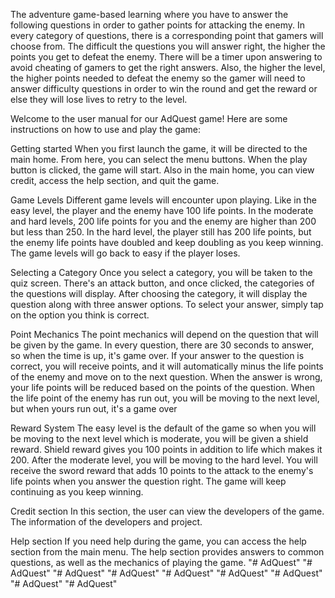 The adventure game-based learning where you have to answer the following questions in order to gather points for attacking the enemy. In every category of questions, there is a corresponding point that gamers will choose from. The difficult the questions you will answer right, the higher the points you get to defeat the enemy. There will be a timer upon answering to avoid cheating of gamers to get the right answers. Also, the higher the level, the higher points needed to defeat the enemy so the gamer will need to answer difficulty questions in order to win the round and get the reward or else they will lose lives to retry to the level.

Welcome to the user manual for our AdQuest game! Here are some instructions on how to use and play the game:

Getting started
When you first launch the game, it will be directed to the main home. From here, you can select the menu buttons. When the play button is clicked, the game will start. Also in the main home, you can view credit, access the help section, and quit the game.

Game Levels
Different game levels will encounter upon playing. Like in the easy level, the player and the enemy have 100 life points. In the moderate and hard levels, 200 life points for you and the enemy are higher than 200 but less than 250. In the hard level, the player still has 200 life points, but the enemy life points have doubled and keep doubling as you keep winning. The game levels will go back to easy if the player loses.

Selecting a Category
Once you select a category, you will be taken to the quiz screen. There's an attack button, and once clicked, the categories of the questions will display. After choosing the category, it will display the question along with three answer options. To select your answer, simply tap on the option you think is correct. 

Point Mechanics
The point mechanics will depend on the question that will be given by the game. In every question, there are 30 seconds to answer, so when the time is up, it's game over. If your answer to the question is correct, you will receive points, and it will automatically minus the life points of the enemy and move on to the next question. When the answer is wrong, your life points will be reduced based on the points of the question. When the life point of the enemy has run out, you will be moving to the next level, but when yours run out, it's a game over

Reward System
The easy level is the default of the game so when you will be moving to the next level which is moderate, you will be given a shield reward. Shield reward gives you 100 points in addition to life which makes it 200. After the moderate level, you will be moving to the hard level. You will receive the sword reward that adds 10 points to the attack to the enemy's life points when you answer the question right. The game will keep continuing as you keep winning.

Credit section
In this section, the user can view the developers of the game. The information of the developers and project.

Help section
If you need help during the game, you can access the help section from the main menu. The help section provides answers to common questions, as well as the mechanics of playing the game.
"# AdQuest" 
"# AdQuest" 
"# AdQuest" 
"# AdQuest" 
"# AdQuest" 
"# AdQuest" 
"# AdQuest" 
"# AdQuest" 
"# AdQuest" 
